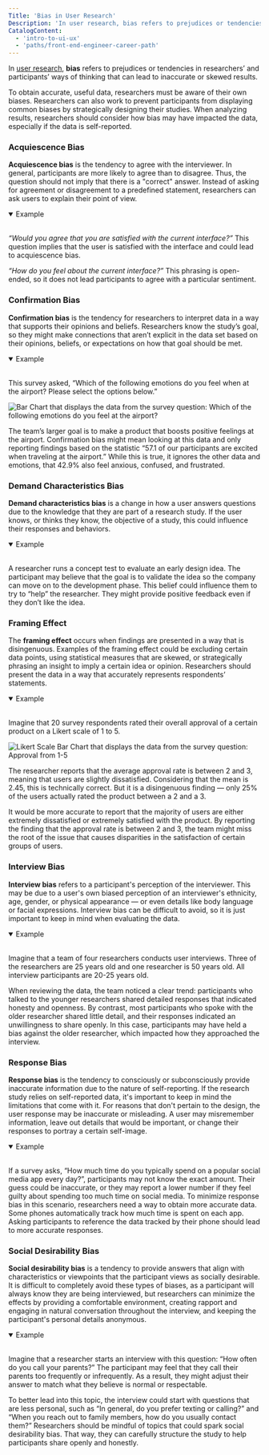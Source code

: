 ```yaml
---
Title: 'Bias in User Research'
Description: 'In user research, bias refers to prejudices or tendencies in researchers’ and participants’ ways of thinking that can lead to inaccurate or skewed results.'
CatalogContent:
  - 'intro-to-ui-ux'
  - 'paths/front-end-engineer-career-path'
---
```


In [user research](https://www.codecademy.com/resources/docs/uiux/user-research), **bias** refers to prejudices or tendencies in researchers’ and participants’ ways of thinking that can lead to inaccurate or skewed results.

To obtain accurate, useful data, researchers must be aware of their own biases. Researchers can also work to prevent participants from displaying common biases by strategically designing their studies. When analyzing results, researchers should consider how bias may have impacted the data, especially if the data is self-reported.

### Acquiescence Bias

**Acquiescence bias** is the tendency to agree with the interviewer. In general, participants are more likely to agree than to disagree. Thus, the question should not imply that there is a "correct" answer. Instead of asking for agreement or disagreement to a predefined statement, researchers can ask users to explain their point of view.

<details open>

<summary>Example</summary>

<br>

_“Would you agree that you are satisfied with the current interface?”_ This question implies that the user is satisfied with the interface and could lead to acquiescence bias. <br>

_“How do you feel about the current interface?”_ This phrasing is open-ended, so it does not lead participants to agree with a particular sentiment. </details>

### Confirmation Bias

**Confirmation bias** is the tendency for researchers to interpret data in a way that supports their opinions and beliefs. Researchers know the study’s goal, so they might make connections that aren’t explicit in the data set based on their opinions, beliefs, or expectations on how that goal should be met.

<details open>

<summary>Example</summary>

<br>

This survey asked, “Which of the following emotions do you feel when at the airport? Please select the options below.”

![Bar Chart that displays the data from the survey question: Which of the following emotions do you feel at the airport?](https://raw.githubusercontent.com/Codecademy/docs/main/media/confirmation-bias-chart.png)

The team’s larger goal is to make a product that boosts positive feelings at the airport. Confirmation bias might mean looking at this data and only reporting findings based on the statistic “57.1 of our participants are excited when traveling at the airport.” While this is true, it ignores the other data and emotions, that 42.9% also feel anxious, confused, and frustrated. </details>

### Demand Characteristics Bias

**Demand characteristics bias** is a change in how a user answers questions due to the knowledge that they are part of a research study. If the user knows, or thinks they know, the objective of a study, this could influence their responses and behaviors.

<details open>

<summary>Example</summary>

<br>

A researcher runs a concept test to evaluate an early design idea. The participant may believe that the goal is to validate the idea so the company can move on to the development phase. This belief could influence them to try to “help” the researcher. They might provide positive feedback even if they don’t like the idea. </details>

### Framing Effect

The **framing effect** occurs when findings are presented in a way that is disingenuous. Examples of the framing effect could be excluding certain data points, using statistical measures that are skewed, or strategically phrasing an insight to imply a certain idea or opinion. Researchers should present the data in a way that accurately represents respondents’ statements.

<details open>

<summary>Example</summary>

<br>

Imagine that 20 survey respondents rated their overall approval of a certain product on a Likert scale of 1 to 5.

![Likert Scale Bar Chart that displays the data from the survey question: Approval from 1-5](https://raw.githubusercontent.com/Codecademy/docs/main/media/framing-effect.png)

The researcher reports that the average approval rate is between 2 and 3, meaning that users are slightly dissatisfied. Considering that the mean is 2.45, this is technically correct. But it is a disingenuous finding &mdash; only 25% of the users actually rated the product between a 2 and a 3.

It would be more accurate to report that the majority of users are either extremely dissatisfied or extremely satisfied with the product. By reporting the finding that the approval rate is between 2 and 3, the team might miss the root of the issue that causes disparities in the satisfaction of certain groups of users. </details>

### Interview Bias

**Interview bias** refers to a participant's perception of the interviewer. This may be due to a user's own biased perception of an interviewer's ethnicity, age, gender, or physical appearance &mdash; or even details like body language or facial expressions. Interview bias can be difficult to avoid, so it is just important to keep in mind when evaluating the data.

<details open>

<summary>Example</summary>

<br>

Imagine that a team of four researchers conducts user interviews. Three of the researchers are 25 years old and one researcher is 50 years old. All interview participants are 20-25 years old.

When reviewing the data, the team noticed a clear trend: participants who talked to the younger researchers shared detailed responses that indicated honesty and openness. By contrast, most participants who spoke with the older researcher shared little detail, and their responses indicated an unwillingness to share openly. In this case, participants may have held a bias against the older researcher, which impacted how they approached the interview. </details>

### Response Bias

**Response bias** is the tendency to consciously or subconsciously provide inaccurate information due to the nature of self-reporting. If the research study relies on self-reported data, it's important to keep in mind the limitations that come with it. For reasons that don't pertain to the design, the user response may be inaccurate or misleading. A user may misremember information, leave out details that would be important, or change their responses to portray a certain self-image.

<details open>

<summary>Example</summary>

<br>

If a survey asks, “How much time do you typically spend on a popular social media app every day?”, participants may not know the exact amount. Their guess could be inaccurate, or they may report a lower number if they feel guilty about spending too much time on social media. To minimize response bias in this scenario, researchers need a way to obtain more accurate data. Some phones automatically track how much time is spent on each app. Asking participants to reference the data tracked by their phone should lead to more accurate responses. </details>

### Social Desirability Bias

**Social desirability bias** is a tendency to provide answers that align with characteristics or viewpoints that the participant views as socially desirable. It is difficult to completely avoid these types of biases, as a participant will always know they are being interviewed, but researchers can minimize the effects by providing a comfortable environment, creating rapport and engaging in natural conversation throughout the interview, and keeping the participant's personal details anonymous.

<details open>

<summary>Example</summary>

<br>

Imagine that a researcher starts an interview with this question: “How often do you call your parents?” The participant may feel that they call their parents too frequently or infrequently. As a result, they might adjust their answer to match what they believe is normal or respectable.

To better lead into this topic, the interview could start with questions that are less personal, such as “In general, do you prefer texting or calling?” and “When you reach out to family members, how do you usually contact them?” Researchers should be mindful of topics that could spark social desirability bias. That way, they can carefully structure the study to help participants share openly and honestly. </details>

